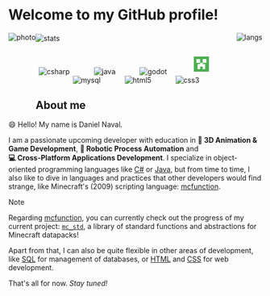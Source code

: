 # Welcome to my GitHub profile!

<!-- Photo and stats -->
<div>
    <img alt="photo" align="left" height="170" src="https://media.licdn.com/dms/image/v2/D4D03AQHhnO2vL21qkA/profile-displayphoto-shrink_800_800/profile-displayphoto-shrink_800_800/0/1708362174387?e=1742428800&v=beta&t=YWoVHk4SvzDBqrtF7xWoWT5FupM6JC1JtWTyzSeuASI" />
    <img alt="stats" align="center" height="170" src="https://github-readme-stats.vercel.app/api?username=scrmbl-egg&hide_title=true&hide_rank=true&show_icons=false&include_all_commits=true&count_private=true&disable_animations=false&theme=github_dark&locale=en&hide_border=true"/>
    <img alt="langs" align="right" height="170" src="https://github-readme-stats.vercel.app/api/top-langs?username=scrmbl-egg&locale=en&hide_title=true&layout=compact&card_width=320&langs_count=5&theme=github_dark&hide_border=true"/>
</div>

<!-- Small space -->
###

<!-- Row of software/language icons -->
<div align="center">
    <img alt="csharp" height="40" src="https://cdn.jsdelivr.net/gh/devicons/devicon/icons/csharp/csharp-original.svg">
    <img width="40">
    <img alt="java" height="40" src="https://cdn.jsdelivr.net/gh/devicons/devicon/icons/java/java-original.svg">
    <img width="40"/>
    <img alt="godot" height="40" src="https://cdn.jsdelivr.net/gh/devicons/devicon/icons/godot/godot-original.svg">
    <img width="40"/>
    <img alt="mcfunction" height="40" src="https://github.com/material-extensions/vscode-material-icon-theme/blob/main/icons/minecraft.svg">
    <img width="40">
    <img alt="mysql" height="40" src="https://cdn.jsdelivr.net/gh/devicons/devicon/icons/mysql/mysql-original.svg">
    <img width="40"/>
    <img alt="html5" height="40" src="https://cdn.jsdelivr.net/gh/devicons/devicon/icons/html5/html5-original.svg">
    <img width="40">
    <img alt="css3" height="40" src="https://cdn.jsdelivr.net/gh/devicons/devicon/icons/css3/css3-original.svg">
</div>

## About me
:smile: Hello! My name is Daniel Naval.

I am a passionate upcoming developer with education in **:space_invader: 3D Animation & Game Development**, **:robot: Robotic Process Automation** and\
**:computer: Cross-Platform Applications Development**. I specialize in object-oriented programming languages like <ins>C#</ins> or <ins>Java</ins>, but from time to time, I also like to dive in languages and practices that other developers would find strange, like Minecraft's (2009) scripting language: <ins>mcfunction</ins>.

> [!NOTE]
> Regarding <ins>mcfunction</ins>, you can currently check out the progress of my current project: [`mc_std`](https://github.com/scrmbl-egg/mc_std), a library of standard functions and abstractions for Minecraft datapacks!

Apart from that, I can also be quite flexible in other areas of development, like <ins>SQL</ins> for management of databases, or <ins>HTML</ins> and <ins>CSS</ins> for web development.

That's all for now. *Stay tuned!*
